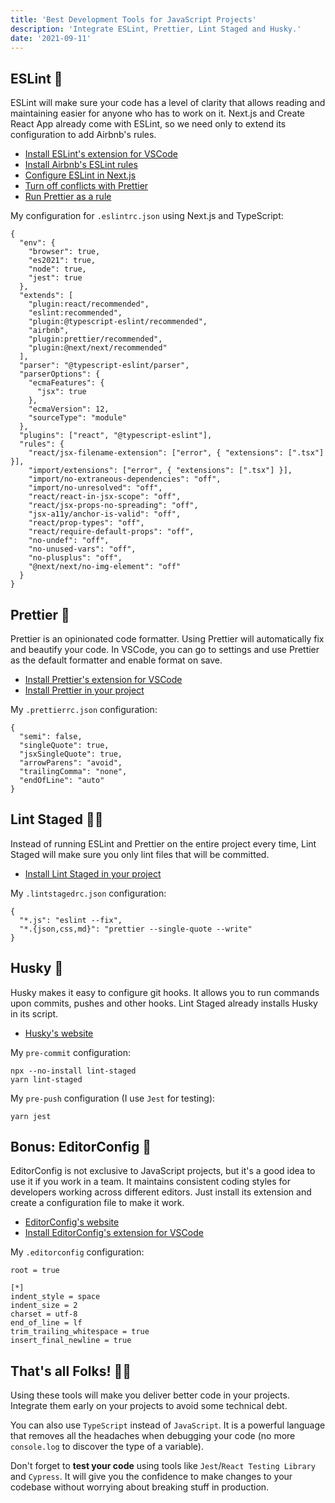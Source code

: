 ```yaml
---
title: 'Best Development Tools for JavaScript Projects'
description: 'Integrate ESLint, Prettier, Lint Staged and Husky.'
date: '2021-09-11'
---
```


## ESLint <span class="emoji">👀</span>

ESLint will make sure your code has a level of clarity that allows reading and maintaining easier for anyone who has to work on it. Next.js and Create React App already come with ESLint, so we need only to extend its configuration to add Airbnb's rules.

- [Install ESLint's extension for VSCode](https://marketplace.visualstudio.com/items?itemName=dbaeumer.vscode-eslint)
- [Install Airbnb's ESLint rules](https://github.com/airbnb/javascript/tree/master/packages/eslint-config-airbnb)
- [Configure ESLint in Next.js](https://nextjs.org/docs/basic-features/eslint)
- [Turn off conflicts with Prettier](https://github.com/prettier/eslint-config-prettier)
- [Run Prettier as a rule](https://github.com/prettier/eslint-plugin-prettier)

My configuration for `.eslintrc.json` using Next.js and TypeScript:

```json[class="line-numbers"]
{
  "env": {
    "browser": true,
    "es2021": true,
    "node": true,
    "jest": true
  },
  "extends": [
    "plugin:react/recommended",
    "eslint:recommended",
    "plugin:@typescript-eslint/recommended",
    "airbnb",
    "plugin:prettier/recommended",
    "plugin:@next/next/recommended"
  ],
  "parser": "@typescript-eslint/parser",
  "parserOptions": {
    "ecmaFeatures": {
      "jsx": true
    },
    "ecmaVersion": 12,
    "sourceType": "module"
  },
  "plugins": ["react", "@typescript-eslint"],
  "rules": {
    "react/jsx-filename-extension": ["error", { "extensions": [".tsx"] }],
    "import/extensions": ["error", { "extensions": [".tsx"] }],
    "import/no-extraneous-dependencies": "off",
    "import/no-unresolved": "off",
    "react/react-in-jsx-scope": "off",
    "react/jsx-props-no-spreading": "off",
    "jsx-a11y/anchor-is-valid": "off",
    "react/prop-types": "off",
    "react/require-default-props": "off",
    "no-undef": "off",
    "no-unused-vars": "off",
    "no-plusplus": "off",
    "@next/next/no-img-element": "off"
  }
}
```

## Prettier <span class="emoji">🦋</span>

Prettier is an opinionated code formatter. Using Prettier will automatically fix and beautify your code. In VSCode, you can go to settings and use Prettier as the default formatter and enable format on save.

- [Install Prettier's extension for VSCode](https://marketplace.visualstudio.com/items?itemName=esbenp.prettier-vscode)
- [Install Prettier in your project](https://prettier.io/docs/en/install.html)

My `.prettierrc.json` configuration:

```json[class="line-numbers"]
{
  "semi": false,
  "singleQuote": true,
  "jsxSingleQuote": true,
  "arrowParens": "avoid",
  "trailingComma": "none",
  "endOfLine": "auto"
}
```

## Lint Staged <span class="emoji">🛑💩</span>

Instead of running ESLint and Prettier on the entire project every time, Lint Staged will make sure you only lint files that will be committed.

- [Install Lint Staged in your project](https://github.com/okonet/lint-staged)

My `.lintstagedrc.json` configuration:

```json[class="line-numbers"]
{
  "*.js": "eslint --fix",
  "*.{json,css,md}": "prettier --single-quote --write"
}
```

## Husky <span class="emoji">🐺</span>

Husky makes it easy to configure git hooks. It allows you to run commands upon commits, pushes and other hooks. Lint Staged already installs Husky in its script.

- [Husky's website](https://typicode.github.io/husky/#/)

My `pre-commit` configuration:

```json[class="line-numbers"]
npx --no-install lint-staged
yarn lint-staged
```

My `pre-push` configuration (I use `Jest` for testing):

```json[class="line-numbers"]
yarn jest
```

## Bonus: EditorConfig <span class="emoji">🐀</span>

EditorConfig is not exclusive to JavaScript projects, but it's a good idea to use it if you work in a team. It maintains consistent coding styles for developers working across different editors. Just install its extension and create a configuration file to make it work.

- [EditorConfig's website](https://editorconfig.org/)
- [Install EditorConfig's extension for VSCode](https://marketplace.visualstudio.com/items?itemName=EditorConfig.EditorConfig)

My `.editorconfig` configuration:

```json[class="line-numbers"]
root = true

[*]
indent_style = space
indent_size = 2
charset = utf-8
end_of_line = lf
trim_trailing_whitespace = true
insert_final_newline = true
```

## That's all Folks! <span class="emoji">🐰🥕</span>

Using these tools will make you deliver better code in your projects. Integrate them early on your projects to avoid some technical debt.

You can also use `TypeScript` instead of `JavaScript`. It is a powerful language that removes all the headaches when debugging your code (no more `console.log` to discover the type of a variable).

Don't forget to **test your code** using tools like `Jest`/`React Testing Library` and `Cypress`. It will give you the confidence to make changes to your codebase without worrying about breaking stuff in production.
